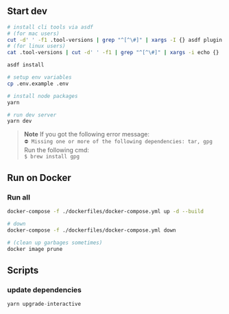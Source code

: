 ## Start dev

```sh
# install cli tools via asdf
# (for mac users)
cut -d' ' -f1 .tool-versions | grep "^[^\#]" | xargs -I {} asdf plugin add {}
# (for linux users)
cat .tool-versions | cut -d' ' -f1 | grep "^[^\#]" | xargs -i echo {}

asdf install

# setup env variables
cp .env.example .env

# install node packages
yarn

# run dev server
yarn dev
```

> **Note**
> If you got the following error message:  
> `⛔ Missing one or more of the following dependencies: tar, gpg`  
> Run the following cmd:  
> `$ brew install gpg`

## Run on Docker

### Run all

```sh
docker-compose -f ./dockerfiles/docker-compose.yml up -d --build

# down
docker-compose -f ./dockerfiles/docker-compose.yml down

# (clean up garbages sometimes)
docker image prune
```

## Scripts

### update dependencies

```s
yarn upgrade-interactive
```
